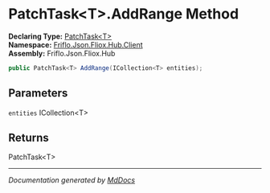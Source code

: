 ﻿<!--  
  <auto-generated>   
    The contents of this file were generated by a tool.  
    Changes to this file may be list if the file is regenerated  
  </auto-generated>   
-->

# PatchTask\<T\>.AddRange Method

**Declaring Type:** [PatchTask\<T\>](../index.md)  
**Namespace:** [Friflo.Json.Fliox.Hub.Client](../../index.md)  
**Assembly:** Friflo.Json.Fliox.Hub

```csharp
public PatchTask<T> AddRange(ICollection<T> entities);
```

## Parameters

`entities`  ICollection\<T\>

## Returns

PatchTask\<T\>

___

*Documentation generated by [MdDocs](https://github.com/ap0llo/mddocs)*
